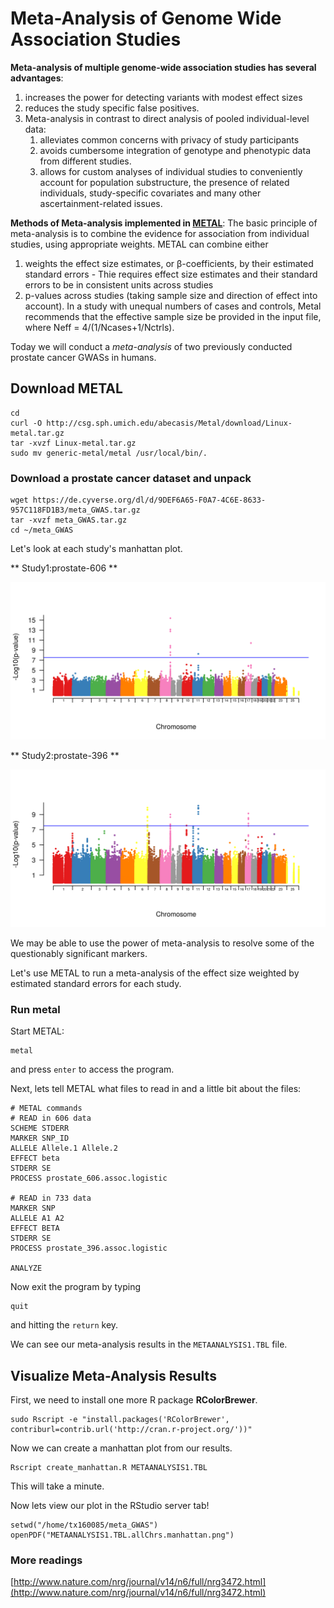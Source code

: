 # Meta-Analysis of Genome Wide Association Studies

**Meta-analysis of multiple genome-wide association studies has several advantages**: 
1.  increases the power for detecting variants with modest effect sizes  
2.  reduces the study specific false positives.  
3.  Meta-analysis in contrast to direct analysis of pooled individual-level data: 
    1.  alleviates common concerns with privacy of study participants  
    2.  avoids cumbersome integration of genotype and phenotypic data from different studies. 
    3.  allows for custom analyses of individual studies to conveniently account for population substructure, the presence of related individuals, study-specific covariates and many other ascertainment-related issues.


**Methods of Meta-analysis implemented in [METAL](http://genome.sph.umich.edu/wiki/METAL_Documentation)**: The basic principle of meta-analysis is to combine the evidence for association from individual studies, using appropriate weights. METAL can combine either 
1.  weights the effect size estimates, or β-coefficients, by their estimated standard errors - Thie requires effect size estimates and their standard errors to be in consistent units across studies
2.  p-values across studies (taking sample size and direction of effect into account). In a study with unequal numbers of cases and controls, Metal recommends that the effective sample size be provided in the input file, where Neff = 4/(1/Ncases+1/Nctrls). 

Today we will conduct a *meta-analysis* of two previously conducted prostate cancer GWASs in humans.

## Download METAL

```
cd
curl -O http://csg.sph.umich.edu/abecasis/Metal/download/Linux-metal.tar.gz
tar -xvzf Linux-metal.tar.gz 
sudo mv generic-metal/metal /usr/local/bin/.
```

### Download a prostate cancer dataset and unpack

```
wget https://de.cyverse.org/dl/d/9DEF6A65-F0A7-4C6E-8633-957C118FD1B3/meta_GWAS.tar.gz
tar -xvzf meta_GWAS.tar.gz
cd ~/meta_GWAS
```

Let's look at each study's manhattan plot.

** Study1:prostate-606 **

![prostate-606](files/prostate_manhattan.606.png)

** Study2:prostate-396 **

![prostate-396](files/prostate_manhattan.396.png)


We may be able to use the power of meta-analysis to resolve some of the questionably significant markers.

Let's use METAL to run a meta-analysis of the effect size weighted by estimated standard errors for each study.


### Run metal

Start METAL:
```
metal
``` 
and press `enter` to access the program.

Next, lets tell METAL what files to read in and a little bit about the files:

```
# METAL commands
# READ in 606 data
SCHEME STDERR
MARKER SNP_ID
ALLELE Allele.1 Allele.2
EFFECT beta
STDERR SE
PROCESS prostate_606.assoc.logistic

# READ in 733 data
MARKER SNP
ALLELE A1 A2
EFFECT BETA
STDERR SE
PROCESS prostate_396.assoc.logistic

ANALYZE
```

Now exit the program by typing 
```
quit
```
and hitting the `return` key.

We can see our meta-analysis results in the `METAANALYSIS1.TBL` file.


## Visualize Meta-Analysis Results
First, we need to install one more R package **RColorBrewer**.

```
sudo Rscript -e "install.packages('RColorBrewer', contriburl=contrib.url('http://cran.r-project.org/'))"
```

Now we can create a manhattan plot from our results. 

```
Rscript create_manhattan.R METAANALYSIS1.TBL
``` 

This will take a minute.

Now lets view our plot in the RStudio server tab!

```
setwd("/home/tx160085/meta_GWAS")
openPDF("METAANALYSIS1.TBL.allChrs.manhattan.png")
```

### More readings 
[http://www.nature.com/nrg/journal/v14/n6/full/nrg3472.html](http://www.nature.com/nrg/journal/v14/n6/full/nrg3472.html)
